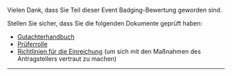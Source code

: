 Vielen Dank, dass Sie Teil dieser Event Badging-Bewertung geworden sind.

Stellen Sie sicher, dass Sie die folgenden Dokumente geprüft haben:

- [Gutachterhandbuch](https://github.com/badging/diversity-and-inclusion/blob/master/reviewer-guide.md)
- [Prüferrolle](https://github.com/badging/diversity-and-inclusion/blob/master/roles/reviewer.md)
- [Richtlinien für die Einreichung](https://github.com/badging/event-diversity-and-inclusion/blob/master/submission/guidelines.md) (um sich mit den Maßnahmen des Antragstellers vertraut zu machen)

---
